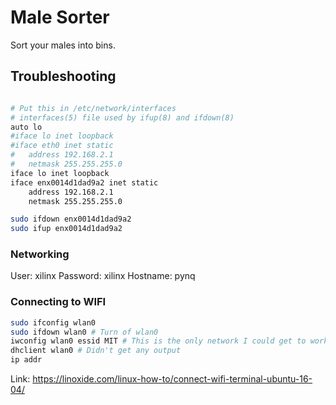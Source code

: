 # Male Sorter

Sort your males into bins.

## Troubleshooting
```bash

# Put this in /etc/network/interfaces
# interfaces(5) file used by ifup(8) and ifdown(8)
auto lo
#iface lo inet loopback
#iface eth0 inet static
#   address 192.168.2.1
#   netmask 255.255.255.0
iface lo inet loopback
iface enx0014d1dad9a2 inet static
    address 192.168.2.1
    netmask 255.255.255.0

sudo ifdown enx0014d1dad9a2
sudo ifup enx0014d1dad9a2
```

### Networking
User: xilinx
Password: xilinx
Hostname: pynq

### Connecting to WIFI
```bash
sudo ifconfig wlan0
sudo ifdown wlan0 # Turn of wlan0
iwconfig wlan0 essid MIT # This is the only network I could get to work
dhclient wlan0 # Didn't get any output
ip addr
```

Link: https://linoxide.com/linux-how-to/connect-wifi-terminal-ubuntu-16-04/
